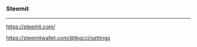 ### Steemit
---
https://steemit.com/

https://steemitwallet.com/@tkgcci/settings


```
```

```
```

```
```


